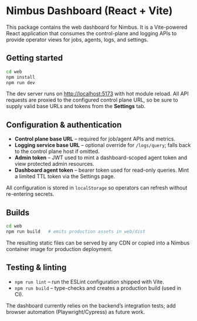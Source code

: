 # Nimbus Dashboard (React + Vite)

This package contains the web dashboard for Nimbus. It is a Vite-powered React
application that consumes the control-plane and logging APIs to provide
operator views for jobs, agents, logs, and settings.

## Getting started

```bash
cd web
npm install
npm run dev
```

The dev server runs on <http://localhost:5173> with hot module reload. All API
requests are proxied to the configured control plane URL, so be sure to supply
valid base URLs and tokens from the **Settings** tab.

## Configuration & authentication

- **Control plane base URL** – required for job/agent APIs and metrics.
- **Logging service base URL** – optional override for `/logs/query`; falls
  back to the control plane host if omitted.
- **Admin token** – JWT used to mint a dashboard-scoped agent token and view
  protected admin resources.
- **Dashboard agent token** – bearer token used for read-only queries. Mint a
  limited TTL token via the Settings page.

All configuration is stored in `localStorage` so operators can refresh without
re-entering secrets.

## Builds

```bash
cd web
npm run build   # emits production assets in web/dist
```

The resulting static files can be served by any CDN or copied into a Nimbus
container image for production deployment.

## Testing & linting

- `npm run lint` – run the ESLint configuration shipped with Vite.
- `npm run build` – type-checks and creates a production build (used in CI).

The dashboard currently relies on the backend’s integration tests; add browser
automation (Playwright/Cypress) as future work.
